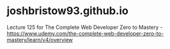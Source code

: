 # joshbristow93.github.io

Lecture 125 for The Complete Web Developer Zero to Mastery - https://www.udemy.com/the-complete-web-developer-zero-to-mastery/learn/v4/overview
